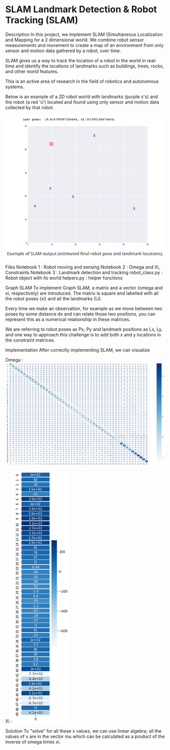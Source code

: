 # SLAM Landmark Detection & Robot Tracking (SLAM)
Description
In this project, we implement SLAM (Simultaneous Localization and Mapping for a 2 dimensional world. We combine robot sensor measurements and movement to create a map of an environment from only sensor and motion data gathered by a robot, over time.

SLAM gives us a way to track the location of a robot in the world in real-time and identify the locations of landmarks such as buildings, trees, rocks, and other world features.

This is an active area of research in the field of robotics and autonomous systems.

Below is an example of a 2D robot world with landmarks (purple x's) and the robot (a red 'o') located and found using only sensor and motion data collected by that robot.

![2D World](https://github.com/PGCodehub/SLAM/blob/master/images/description.PNG)



Files
Notebook 1 : Robot moving and sensing
Notebook 2 : Omega and Xi, Constraints
Notebook 3 : Landmark detection and tracking
robot_class.py : Robot object with its world
helpers.py : helper functions


Graph SLAM
To implement Graph SLAM, a matrix and a vector (omega and xi, respectively) are introduced. The matrix is square and labelled with all the robot poses (xi) and all the landmarks (Li).

Every time we make an observation, for example as we move between two poses by some distance dx and can relate those two positions, you can represent this as a numerical relationship in these matrices.

We are referring to robot poses as Px, Py and landmark positions as Lx, Ly, and one way to approach this challenge is to add both x and y locations in the constraint matrices.



Implementation
After correctly implementing SLAM, we can visualize

Omega :
![omega](https://github.com/PGCodehub/SLAM/blob/master/images/implement_omega.PNG)



Xi :
![xi](https://github.com/PGCodehub/SLAM/blob/master/images/implement_xi.PNG)


Solution
To "solve" for all these x values, we can use linear algebra; all the values of x are in the vector mu which can be calculated as a product of the inverse of omega times xi.





 
